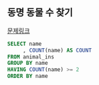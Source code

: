 ## 동명 동물 수 찾기
[문제링크](https://school.programmers.co.kr/learn/courses/30/lessons/59041)
```sql
SELECT name
     , COUNT(name) AS COUNT
FROM animal_ins
GROUP BY name
HAVING COUNT(name) >= 2
ORDER BY name
```

